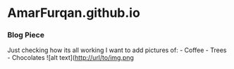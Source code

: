 # AmarFurqan.github.io
### Blog Piece
 
 Just checking how its all working
 I want to add pictures of:
    - Coffee
    - Trees
    - Chocolates
![alt text]([http://url/to/img.png](https://media-cldnry.s-nbcnews.com/image/upload/t_nbcnews-fp-1200-630,f_auto,q_auto:best/newscms/2019_33/2203981/171026-better-coffee-boost-se-329p.jpg)

